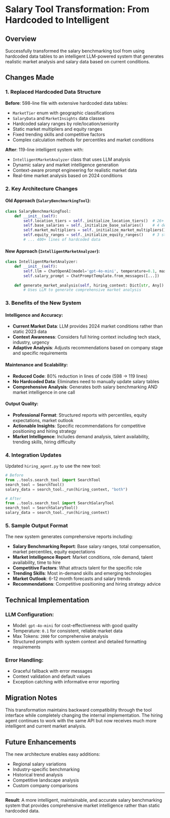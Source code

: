 # Salary Tool Transformation: From Hardcoded to Intelligent

## Overview
Successfully transformed the salary benchmarking tool from using hardcoded data tables to an intelligent LLM-powered system that generates realistic market analysis and salary data based on current conditions.

## Changes Made

### 1. Replaced Hardcoded Data Structure
**Before**: 598-line file with extensive hardcoded data tables:
- `MarketTier` enum with geographic classifications
- `SalaryData` and `MarketInsights` data classes
- Hardcoded salary ranges by role/location/seniority
- Static market multipliers and equity ranges
- Fixed trending skills and competitive factors
- Complex calculation methods for percentiles and market conditions

**After**: 119-line intelligent system with:
- `IntelligentMarketAnalyzer` class that uses LLM analysis
- Dynamic salary and market intelligence generation
- Context-aware prompt engineering for realistic market data
- Real-time market analysis based on 2024 conditions

### 2. Key Architecture Changes

#### Old Approach (`SalaryBenchmarkingTool`):
```python
class SalaryBenchmarkingTool:
    def __init__(self):
        self.location_tiers = self._initialize_location_tiers()  # 26+ hardcoded locations
        self.base_salaries = self._initialize_base_salaries()    # 4 departments x 4 seniority levels
        self.market_multipliers = self._initialize_market_multipliers()  # 3 company stages
        self.equity_ranges = self._initialize_equity_ranges()    # 3 stages x 4 levels
        # ... 400+ lines of hardcoded data
```

#### New Approach (`IntelligentMarketAnalyzer`):
```python
class IntelligentMarketAnalyzer:
    def __init__(self):
        self.llm = ChatOpenAI(model='gpt-4o-mini', temperature=0.1, max_tokens=2000)
        self.salary_prompt = ChatPromptTemplate.from_messages([...])
        
    def generate_market_analysis(self, hiring_context: Dict[str, Any]) -> str:
        # Uses LLM to generate comprehensive market analysis
```

### 3. Benefits of the New System

#### Intelligence and Accuracy:
- **Current Market Data**: LLM provides 2024 market conditions rather than static 2023 data
- **Context Awareness**: Considers full hiring context including tech stack, industry, urgency
- **Adaptive Analysis**: Adjusts recommendations based on company stage and specific requirements

#### Maintenance and Scalability:
- **Reduced Code**: 80% reduction in lines of code (598 → 119 lines)
- **No Hardcoded Data**: Eliminates need to manually update salary tables
- **Comprehensive Analysis**: Generates both salary benchmarking AND market intelligence in one call

#### Output Quality:
- **Professional Format**: Structured reports with percentiles, equity expectations, market outlook
- **Actionable Insights**: Specific recommendations for competitive positioning and hiring strategy
- **Market Intelligence**: Includes demand analysis, talent availability, trending skills, hiring difficulty

### 4. Integration Updates

Updated `hiring_agent.py` to use the new tool:
```python
# Before
from ..tools.search_tool import SearchTool
search_tool = SearchTool()
salary_data = search_tool._run(hiring_context, "both")

# After  
from ..tools.search_tool import SearchSalaryTool
search_tool = SearchSalaryTool()
salary_data = search_tool._run(hiring_context)
```

### 5. Sample Output Format

The new system generates comprehensive reports including:
- **Salary Benchmarking Report**: Base salary ranges, total compensation, market percentiles, equity expectations
- **Market Intelligence Report**: Market conditions, role demand, talent availability, time to hire
- **Competitive Factors**: What attracts talent for the specific role
- **Trending Skills**: Most in-demand skills and emerging technologies  
- **Market Outlook**: 6-12 month forecasts and salary trends
- **Recommendations**: Competitive positioning and hiring strategy advice

## Technical Implementation

### LLM Configuration:
- Model: `gpt-4o-mini` for cost-effectiveness with good quality
- Temperature: `0.1` for consistent, reliable market data
- Max Tokens: `2000` for comprehensive analysis
- Structured prompts with system context and detailed formatting requirements

### Error Handling:
- Graceful fallback with error messages
- Context validation and default values
- Exception catching with informative error reporting

## Migration Notes

This transformation maintains backward compatibility through the tool interface while completely changing the internal implementation. The hiring agent continues to work with the same API but now receives much more intelligent and current market analysis.

## Future Enhancements

The new architecture enables easy additions:
- Regional salary variations
- Industry-specific benchmarking  
- Historical trend analysis
- Competitive landscape analysis
- Custom company comparisons

---

**Result**: A more intelligent, maintainable, and accurate salary benchmarking system that provides comprehensive market intelligence rather than static hardcoded data.
